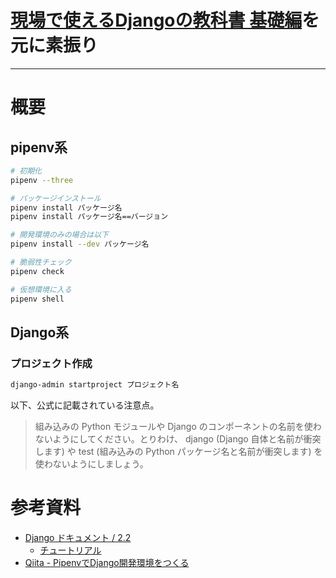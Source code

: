 # [現場で使えるDjangoの教科書 基礎編](https://www.amazon.co.jp/現場で使える-Django-の教科書《基礎編》-横瀬-明仁/dp/4802094744)を元に素振り

---

# 概要

## pipenv系

```bash
# 初期化
pipenv --three

# パッケージインストール
pipenv install パッケージ名
pipenv install パッケージ名==バージョン

# 開発環境のみの場合は以下
pipenv install --dev パッケージ名

# 脆弱性チェック
pipenv check

# 仮想環境に入る
pipenv shell
```

## Django系

### プロジェクト作成

```bash
django-admin startproject プロジェクト名
```

以下、公式に記載されている注意点。

> 組み込みの Python モジュールや Django のコンポーネントの名前を使わないようにしてください。とりわけ、 django (Django 自体と名前が衝突します) や test (組み込みの Python パッケージ名と名前が衝突します) を使わないようにしましょう。

# 参考資料

- [Django ドキュメント / 2.2](https://docs.djangoproject.com/ja/2.2/)
  - [チュートリアル](https://docs.djangoproject.com/ja/2.2/intro/tutorial01/)
- [Qiita - PipenvでDjango開発環境をつくる](https://qiita.com/nochifuchi/items/4fe0164f0d8949cf11b7)
